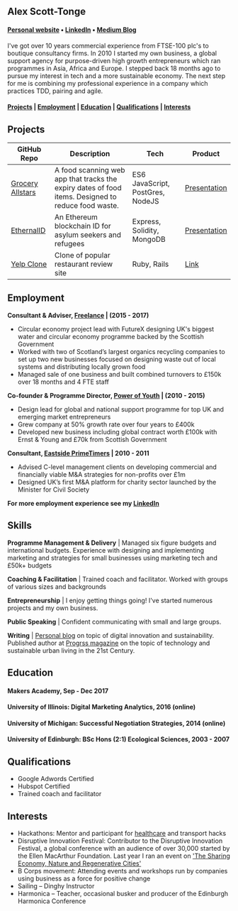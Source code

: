 ## Alex Scott-Tonge
#### [Personal website](http://scotttonge.com) • [LinkedIn](https://www.linkedin.com/in/alexscotttonge/) • [Medium Blog](https://medium.com/@alexscotttonge)

I've got over 10 years commercial experience from FTSE-100 plc's to boutique consultancy firms. In 2010 I started my own business, a global support agency for purpose-driven high growth entrepreneurs which ran programmes in Asia, Africa and Europe. I stepped back 18 months ago to pursue my interest in tech and a more sustainable economy. The next step for me is combining my professional experience in a company which practices TDD, pairing and agile. 

#### [Projects](#projects) | [Employment](#employment) | [Education](#education) | [Qualifications](#qualifications) | [Interests](#interests)

## Projects

| GitHub Repo | Description | Tech | Product |
| ----------- | ----------- | ---- | ---- |
| [Grocery Allstars](https://github.com/alexscotttonge/grocery_allstars) | A food scanning web app that tracks the expiry dates of food items. Designed to reduce food waste. | ES6 JavaScript, PostGres, NodeJS | [Presentation](http://slides.com/grocery/deck#/) |
| [EthernalID](https://github.com/alexscotttonge/ethernal-ID) | An Ethereum blockchain ID for asylum seekers and refugees | Express, Solidity, MongoDB | [Presentation](https://docs.google.com/presentation/d/1_wyTDCTMhuR_-bwFiy_JhKcSAzE9q0wn5yKcXVinYfk/edit#slide=id.g2b18619bfe_0_5) |
| [Yelp Clone](https://github.com/cdunham1989/yelp-clone) | Clone of popular restaurant review site | Ruby, Rails | [Link](https://github.com/cdunham1989/yelp-clone) |

## Employment
**Consultant & Adviser, [Freelance](www.scotttonge.com) | (2015 - 2017)**
- Circular economy project lead with FutureX designing UK's biggest water and circular economy programme backed by the Scottish Government
- Worked with two of Scotland’s largest organics recycling companies to set up two new businesses focused on
designing waste out of local systems and distributing locally grown food
- Managed sale of one business and built combined turnovers to £150k over 18 months and 4 FTE staff
  
**Co-founder & Programme Director, [Power of Youth](http://power-of-youth.com/) | (2010 - 2015)**
- Design lead for global and national support programme for top UK and emerging market entrepreneurs
- Grew company at 50% growth rate over four years to £400k
- Developed new business including global contract worth £100k with Ernst & Young and £70k from Scottish Government

**Consultant, [Eastside PrimeTimers](https://ep-uk.org/) | 2010 - 2011**
- Advised C-level management clients on developing commercial and financially viable M&A strategies for non-profits over £1m
- Designed UK’s first M&A platform for charity sector
launched by the Minister for Civil Society

**For more employment experience see my [LinkedIn](https://www.linkedin.com/in/alexscotttonge/)**

## Skills

**Programme Management & Delivery** | Managed six figure budgets and international budgets. Experience with designing and implementing marketing and strategies for small businesses using marketing tech and £50k+ budgets

**Coaching & Facilitation** | Trained coach and facilitator. Worked with groups of various sizes and backgrounds  

**Entrepreneurship** | I enjoy getting things going! I've started numerous projects and my own business. 

**Public Speaking** | Confident communicating with small and large groups.

**Writing** | [Personal blog](www.scotttonge.com) on topic of digital innovation and sustainability. Published author at [Progrss magazine](https://progrss.com) on the topic of technology and sustainable urban living in the 21st Century.

## Education

#### Makers Academy, Sep - Dec 2017
#### University of Illinois: Digital Marketing Analytics, 2016 (online)
#### University of Michigan: Successful Negotiation Strategies, 2014 (online)
#### University of Edinburgh: BSc Hons (2:1) Ecological Sciences, 2003 - 2007 

## Qualifications
- Google Adwords Certified
- Hubspot Certified
- Trained coach and facilitator

## Interests
- Hackathons: Mentor and participant for [healthcare](https://scotttonge.com/2017/01/27/future-health-hack/) and transport hacks
- Disruptive Innovation Festival:  Contributor to the Disruptive Innovation Festival, a global conference with an audience of over 30,000 started by the Ellen MacArthur Foundation. Last year I ran an event on ['The Sharing Economy, Nature and Regenerative Cities'](https://scotttonge.com/2016/10/28/what-does-the-sharing-economy-have-to-learn-from-nature/)
- B Corps movement: Attending events and workshops run by companies using business as a force for positive change
- Sailing – Dinghy Instructor
- Harmonica – Teacher, occasional busker and producer of the Edinburgh Harmonica Conference
